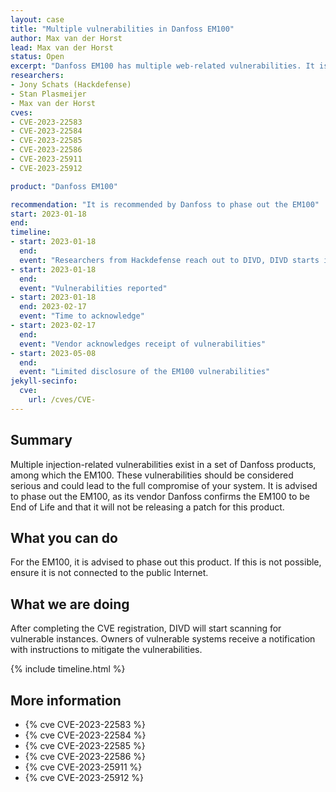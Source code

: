 ```yaml
---
layout: case
title: "Multiple vulnerabilities in Danfoss EM100"
author: Max van der Horst
lead: Max van der Horst
status: Open
excerpt: "Danfoss EM100 has multiple web-related vulnerabilities. It is advised to phase out this product, as this product is End of Life."
researchers:
- Jony Schats (Hackdefense)
- Stan Plasmeijer
- Max van der Horst
cves:
- CVE-2023-22583
- CVE-2023-22584
- CVE-2023-22585
- CVE-2023-22586
- CVE-2023-25911
- CVE-2023-25912

product: "Danfoss EM100"

recommendation: "It is recommended by Danfoss to phase out the EM100"
start: 2023-01-18
end:
timeline:
- start: 2023-01-18
  end:
  event: "Researchers from Hackdefense reach out to DIVD, DIVD starts investigation"
- start: 2023-01-18
  end:
  event: "Vulnerabilities reported"
- start: 2023-01-18
  end: 2023-02-17
  event: "Time to acknowledge"
- start: 2023-02-17
  end:
  event: "Vendor acknowledges receipt of vulnerabilities"
- start: 2023-05-08
  end:
  event: "Limited disclosure of the EM100 vulnerabilities"
jekyll-secinfo:
  cve:
    url: /cves/CVE-
---
```


## Summary
Multiple injection-related vulnerabilities exist in a set of Danfoss products, among which the EM100. These vulnerabilities should be considered serious and could lead to the full compromise of your system. It is advised to phase out the EM100, as its vendor Danfoss confirms the EM100 to be End of Life and that it will not be releasing a patch for this product.

## What you can do

For the EM100, it is advised to phase out this product. If this is not possible, ensure it is not connected to the public Internet.

## What we are doing

After completing the CVE registration, DIVD will start scanning for vulnerable instances. Owners of vulnerable systems receive a notification with instructions to mitigate the vulnerabilities. 

{% include timeline.html %}

## More information

* {% cve CVE-2023-22583 %}
* {% cve CVE-2023-22584 %}
* {% cve CVE-2023-22585 %}
* {% cve CVE-2023-22586 %}
* {% cve CVE-2023-25911 %}
* {% cve CVE-2023-25912 %}
